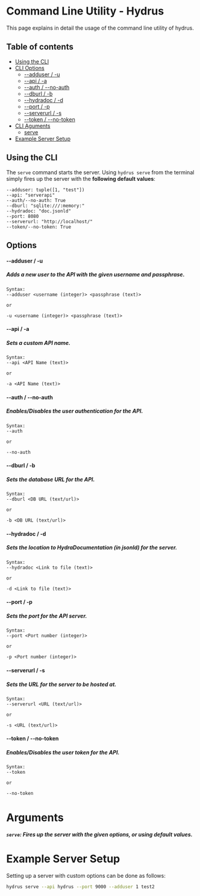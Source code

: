 # Command Line Utility - Hydrus

This page explains in detail the usage of the command line utility of hydrus.

Table of contents
-------------
* [Using the CLI](#usingthecli)
* [CLI Options](#cliops)
    * [--adduser / -u](#cliops-adduser)
    * [--api / -a](#cliops-api)
    * [--auth / --no-auth](#cliops-auth)
    * [--dburl / -b](#cliops-dburl)
    * [--hydradoc / -d](#cliops-hydradoc)
    * [--port / -p](#cliops-port)
    * [--serverurl / -s](#cliops-serverurl)
    * [--token / --no-token](#cliops-token)
* [CLI Aguments](#cliargs)
    * [serve](#cliargs-serve)
* [Example Server Setup](#examplesetup)

<a name="usingthecli"></a>
## Using the CLI

The `serve` command starts the server. Using `hydrus serve` from the terminal simply fires up the server with the **following default values**:
```
--adduser: tuple([1, "test"])
--api: "serverapi"
--auth/--no-auth: True
--dburl: "sqlite:///:memory:"
--hydradoc: "doc.jsonld"
--port: 8080
--serverurl: "http://localhost/"
--token/--no-token: True
```

<a name="cliops"></a>
## Options
<a name="cliops-adduser"></a>
#### **--adduser / -u**
##### Adds a new user to the API with the given username and passphrase.
```
Syntax:
--adduser <username (integer)> <passphrase (text)>

or

-u <username (integer)> <passphrase (text)>
```
<a name="cliops-api"></a>
#### **--api / -a**
##### Sets a custom API name.
```
Syntax:
--api <API Name (text)>

or

-a <API Name (text)>
```
<a name="cliops-auth"></a>
#### **--auth / --no-auth**
##### Enables/Disables the user authentication for the API.
```
Syntax:
--auth

or

--no-auth
```
<a name="cliops-dburl"></a>
#### **--dburl / -b**
##### Sets the database URL for the API.
```
Syntax:
--dburl <DB URL (text/url)>

or

-b <DB URL (text/url)>
```
<a name="cliops-hydradoc"></a>
#### **--hydradoc / -d**
##### Sets the location to HydraDocumentation (in jsonld) for the server.
```
Syntax:
--hydradoc <Link to file (text)>

or

-d <Link to file (text)>
```
<a name="cliops-port"></a>
#### **--port / -p**
##### Sets the port for the API server.
```
Syntax:
--port <Port number (integer)>

or

-p <Port number (integer)>
```
<a name="cliops-serverurl"></a>
#### **--serverurl / -s**
##### Sets the URL for the server to be hosted at.
```
Syntax:
--serverurl <URL (text/url)>

or

-s <URL (text/url)>
```
<a name="cliops-token"></a>
#### **--token / --no-token**
##### Enables/Disables the user token for the API.
```
Syntax:
--token

or

--no-token
```
<a name="cliargs"></a>
# Arguments
<a name="cliargs-serve"></a>
##### `serve`: Fires up the server with the given options, or using default values.

<a name="examplesetup"></a>
# Example Server Setup
Setting up a server with custom options can be done as follows:
```bash
hydrus serve --api hydrus --port 9000 --adduser 1 test2
```

